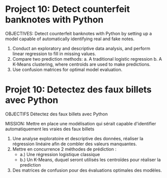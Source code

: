 # Project 10: Detect counterfeit banknotes with Python 

OBJECTIVES: Detect counterfeit banknotes with Python by setting up a model capable of automatically identifying real and fake notes.
1. Conduct an exploratory and descriptive data analysis, and perform linear regression to fill in missing values.
2. Compare two prediction methods:
   a. A traditional logistic regression
   b. A K-Means clustering, where centroids are used to make predictions.
3. Use confusion matrices for optimal model evaluation.

# Projet 10: Detectez des faux billets avec Python

OBJECTIFS
Détectez des faux billets avec Python

MISSION: Mettre en place une modélisation qui sérait capable d'identifier automatiquement les vraies des faux billets
1. Une analyse exploratoire et descriptive des données, réaliser la régression linéaire afin de combler des valeurs manquantes.
2. Mettre en concurrence 2 méthodes de prédiction : 
	- a.) Une régression logistique classique
	- b.) Un K-Means, duquel seront utilisés les centroïdes pour réaliser la prediction
3. Des matrices de confusion pour des évaluations optimales des modèles. 
